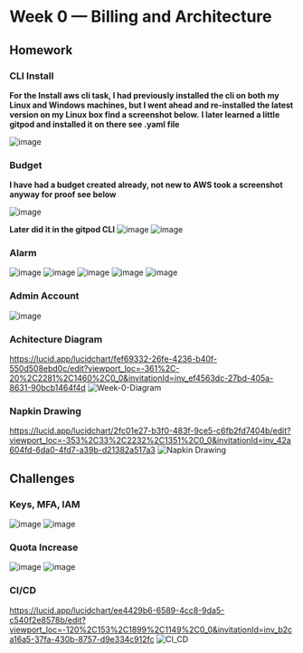 # Week 0 — Billing and Architecture

## Homework

### CLI Install
**For the Install aws cli task, I had previously installed the cli on both my Linux and Windows machines, but I went ahead and re-installed the latest version on my Linux box find a screenshot below.**  **I later learned a little gitpod and installed it on there see .yaml file**

![image](https://user-images.githubusercontent.com/100949697/219178493-48509798-99ed-46cb-92d2-90f7d2c0f361.png)
 
 ### Budget
 **I have had a budget created already, not new to AWS took a screenshot anyway for proof see below**
 
 ![image](https://user-images.githubusercontent.com/100949697/219216777-eaa5d55a-11ae-46ef-be1e-a64cfc9496d5.png)
 
**Later did it in the gitpod CLI**
![image](https://user-images.githubusercontent.com/100949697/219812932-892cf3ad-4102-42a4-9e4c-d29bd8db6a5a.png)
![image](https://user-images.githubusercontent.com/100949697/219813070-65348b44-cb6f-44b2-b0ec-0f827bbf0cb5.png)


 ### Alarm
 ![image](https://user-images.githubusercontent.com/100949697/219813279-b7019604-c9f3-4f13-a053-124ee522c092.png)
 ![image](https://user-images.githubusercontent.com/100949697/219812781-9e575131-b06f-40f4-9cd0-9112c1a1df60.png)
 ![image](https://user-images.githubusercontent.com/100949697/219812687-8219106c-33f7-47ba-9921-90389b28c0f9.png)
 ![image](https://user-images.githubusercontent.com/100949697/219815665-cdfbd69c-1ef8-43ca-8b0f-477dcc3055eb.png)
 ![image](https://user-images.githubusercontent.com/100949697/219815714-2e66fc04-d59c-4381-9d1d-f28365282069.png)




 
 ### Admin Account
 ![image](https://user-images.githubusercontent.com/100949697/219221231-c21a34a6-6f5e-4199-8ab7-489d51127b76.png)



### Achitecture Diagram
https://lucid.app/lucidchart/fef69332-26fe-4236-b40f-550d508ebd0c/edit?viewport_loc=-361%2C-20%2C2281%2C1460%2C0_0&invitationId=inv_ef4563dc-27bd-405a-8631-90bcb1464f4d 
![Week-0-Diagram](https://user-images.githubusercontent.com/100949697/218834364-dd336684-27bb-43e2-aa26-aef46e96a6bb.jpeg)


### Napkin Drawing
https://lucid.app/lucidchart/2fc01e27-b3f0-483f-9ce5-c6fb2fd7404b/edit?viewport_loc=-353%2C33%2C2232%2C1351%2C0_0&invitationId=inv_42a604fd-6da0-4fd7-a39b-d21382a517a3
![Napkin Drawing](https://user-images.githubusercontent.com/100949697/218839571-5fa34200-478f-4a39-b9e7-a706443ad81a.jpeg)




## Challenges
### Keys, MFA, IAM
![image](https://user-images.githubusercontent.com/100949697/219824903-6a74e40b-d5fd-4883-8de9-ca556ba82e16.png)
![image](https://user-images.githubusercontent.com/100949697/219825263-b02a08e8-689a-45e1-8eaa-401c15a7e332.png)


### Quota Increase
![image](https://user-images.githubusercontent.com/100949697/219824613-63bfb68b-392b-43f1-b2af-d1db9ec5ebb1.png)
![image](https://user-images.githubusercontent.com/100949697/219824716-c4626dbf-d256-4992-893a-32b9e4c380ba.png)


### CI/CD
https://lucid.app/lucidchart/ee4429b6-6589-4cc8-9da5-c540f2e8578b/edit?viewport_loc=-120%2C153%2C1899%2C1149%2C0_0&invitationId=inv_b2ca16a5-37fa-430b-8757-d9e334c912fc
![CI_CD](https://user-images.githubusercontent.com/100949697/218853561-7f63df95-a1bf-4ff5-8fd4-dc4b33919688.jpeg)
